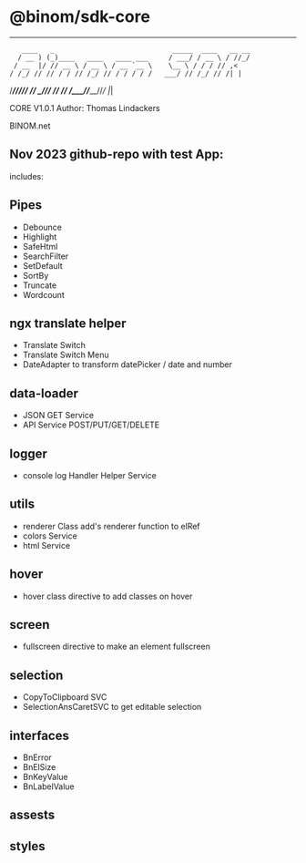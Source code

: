 
# @binom/sdk-core
---------------------------------------------------------------------------------
       ____   _                             _____  ____   __ __
      / __ ) (_)____   ____   ____ ___     / ___/ / __ \ / //_/
     / __  |/ // __ \ / __ \ / __ `__ \    \__ \ / / / // ,<   
    / /_/ // // / / // /_/ // / / / / /   ___/ // /_/ // /| |  
   /_____//_//_/ /_/ \____//_/ /_/ /_/   /____//_____//_/ |_| 

   CORE V1.0.1
   Author: Thomas Lindackers 

   BINOM.net

   Nov 2023
   github-repo with test App:                                                       
---------------------------------------------------------------------------------

includes:

## Pipes 
- Debounce
- Highlight
- SafeHtml
- SearchFilter
- SetDefault
- SortBy
- Truncate
- Wordcount

## ngx translate helper 
- Translate Switch
- Translate Switch Menu
- DateAdapter to transform datePicker / date and number

## data-loader
- JSON GET Service
- API Service POST/PUT/GET/DELETE 

## logger 
- console log Handler Helper Service

## utils
- renderer Class add's renderer function to elRef
- colors Service 
- html Service

## hover
- hover class directive to add classes on hover

## screen
- fullscreen directive to make an element fullscreen

## selection
- CopyToClipboard SVC
- SelectionAnsCaretSVC to get editable selection

## interfaces
- BnError
- BnElSize
- BnKeyValue
- BnLabelValue

## assests

## styles